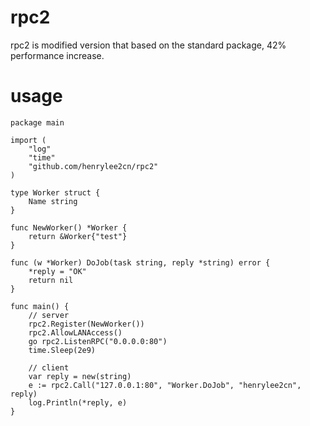# rpc2
rpc2 is modified version that based on the standard package, 42% performance increase.

# usage

```
package main

import (
    "log"
    "time"
    "github.com/henrylee2cn/rpc2"
)

type Worker struct {
    Name string
}

func NewWorker() *Worker {
    return &Worker{"test"}
}

func (w *Worker) DoJob(task string, reply *string) error {
    *reply = "OK"
    return nil
}

func main() {
    // server
    rpc2.Register(NewWorker())
    rpc2.AllowLANAccess()
    go rpc2.ListenRPC("0.0.0.0:80")
    time.Sleep(2e9)

    // client
    var reply = new(string)
    e := rpc2.Call("127.0.0.1:80", "Worker.DoJob", "henrylee2cn", reply)
    log.Println(*reply, e)
}

```
